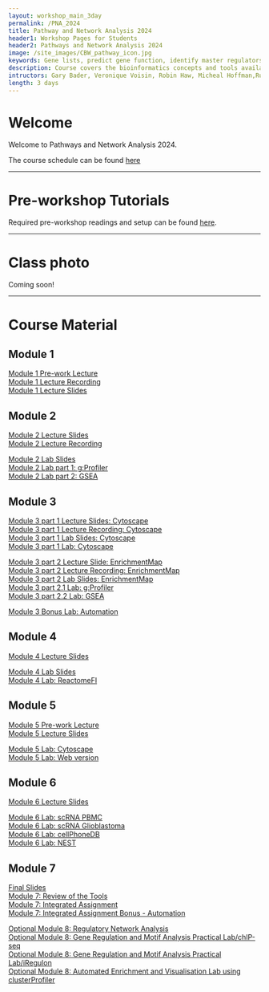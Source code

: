 ```yaml
---
layout: workshop_main_3day
permalink: /PNA_2024
title: Pathway and Network Analysis 2024
header1: Workshop Pages for Students
header2: Pathways and Network Analysis 2024
image: /site_images/CBW_pathway_icon.jpg
keywords: Gene lists, predict gene function, identify master regulators
description: Course covers the bioinformatics concepts and tools available for interpreting a gene list using pathway and network information. 
intructors: Gary Bader, Veronique Voisin, Robin Haw, Micheal Hoffman,Ruth Isserlin
length: 3 days
---
```


# Welcome 

Welcome to Pathways and Network Analysis 2024.  

The course schedule can be found [here](https://bioinformaticsdotca.github.io/PNA_2024_schedule)  

<!-- Meet your faculty [here]()   -->

***

# Pre-workshop Tutorials

Required pre-workshop readings and setup can be found [here](https://forms.gle/jixMYRxdS1CZjRgY6). 

***


# Class photo

Coming soon!

***  

# Course Material

## Module 1

[Module 1 Pre-work Lecture](https://www.youtube.com/watch?v=PtWf-XSzUYc)  
[Module 1 Lecture Recording](https://youtu.be/GLm_RWU4Ap4)  
[Module 1 Lecture Slides](https://drive.google.com/file/d/1RtgUfzJq7C8CLO3CHmBXe0k4KdnV3fhb/view?usp=drive_link)  

## Module 2

[Module 2 Lecture Slides](https://drive.google.com/file/d/1vcYcX1Yf1sBxXyv3uFmSfzVaP8kTimiE/view?usp=drive_link)  
[Module 2 Lecture Recording](https://youtu.be/DUSbChdsymY)  

[Module 2 Lab Slides](https://drive.google.com/file/d/1pXZVzu2poDKoiZWtyu8ZnJBAQtK31KCa/view?usp=drive_link)  
[Module 2 Lab part 1: g:Profiler](https://baderlab.github.io/CBW_Pathways_2024/gprofiler-lab.html#gprofiler-lab)  
[Module 2 Lab part 2: GSEA](https://baderlab.github.io/CBW_Pathways_2024/gsea-lab.html)  

## Module 3

[Module 3 part 1 Lecture Slides: Cytoscape](https://drive.google.com/file/d/1yphXPw5x-5xoAXTF_0vIgLjKAr8282oM/view?usp=drive_link)  
[Module 3 part 1 Lecture Recording: Cytoscape](https://youtu.be/lYLwu6yOF2o)  
[Module 3 part 1 Lab Slides: Cytoscape](https://drive.google.com/file/d/1UCdKx5Yg5G-xB4Ucv1qV6Q6ygKPY8UhX/view?usp=drive_link)  
[Module 3 part 1 Lab: Cytoscape](https://baderlab.github.io/CBW_Pathways_2024/cytoscape_mod3.html#cytoscape_mod3)  

[Module 3 part 2 Lecture Slide: EnrichmentMap](https://drive.google.com/file/d/19RoDflnINzvWcwFyngMN9Yz8KBDVnCAx/view?usp=drive_link)  
[Module 3 part 2 Lecture Recording: EnrichmentMap](https://youtu.be/cc5AAzLllGw)  
[Module 3 part 2 Lab Slides: EnrichmentMap](https://drive.google.com/file/d/166e3HghXJ0lxzPlM1ne_XCqbLSpK6TW-/view?usp=drive_link)  
[Module 3 part 2.1 Lab: g:Profiler](https://baderlab.github.io/CBW_Pathways_2024/gprofiler_mod3.html#gprofiler_mod3)  
[Module 3 part 2.2 Lab: GSEA](https://baderlab.github.io/CBW_Pathways_2024/gsea_mod3.html)  

[Module 3 Bonus Lab: Automation](https://baderlab.github.io/CBW_Pathways_2024/automation.html)  

## Module 4

[Module 4 Lecture Slides](https://drive.google.com/file/d/1GRQ5PkqJ1YdzdDgyZH6HUGFP9WOl-TCT/view?usp=sharing)  

[Module 4 Lab Slides](https://drive.google.com/file/d/1ds03pbhXvjKPpV4yyBncsRSolXkT_5tT/view?usp=drive_link)  
[Module 4 Lab: ReactomeFI](https://baderlab.github.io/CBW_Pathways_2024/ReactomeFI.html#ReactomeFI)  

## Module 5

[Module 5 Pre-work Lecture](https://www.youtube.com/watch?v=2KrUq9ad2xc)  
[Module 5 Lecture Slides](https://drive.google.com/file/d/1CR0oSYPfn-lBxpXBVZydb6LWDwcfdpZv/view?usp=drive_link)  

[Module 5 Lab: Cytoscape](https://baderlab.github.io/CBW_Pathways_2024/genemania_cytoscape.html)  
[Module 5 Lab: Web version](https://baderlab.github.io/CBW_Pathways_2024/genemania_web.html)  

## Module 6

[Module 6 Lecture Slides](https://drive.google.com/file/d/1YVWyqf9VAJ5HWhRgirtY0Lz0voQpGYcm/view?usp=drive_link)  

[Module 6 Lab: scRNA PBMC](https://baderlab.github.io/CBW_Pathways_2024/scRNA_PBMC.html)  
[Module 6 Lab: scRNA Glioblastoma](https://baderlab.github.io/CBW_Pathways_2024/scRNA_glioblastoma.html)  
[Module 6 Lab: cellPhoneDB](https://baderlab.github.io/CBW_Pathways_2024/scRNA_cellPhoneDB.html)  
[Module 6 Lab: NEST](https://baderlab.github.io/CBW_Pathways_2024/scRNA_NEST.html)  

## Module 7

[Final Slides](https://drive.google.com/file/d/1niy-yKFIQbi81py9O4gt6_pEMKCDMjBa/view?usp=sharing)  
[Module 7: Review of the Tools](https://baderlab.github.io/CBW_Pathways_2024/module-7-review-of-the-tools.html)  
[Module 7: Integrated Assignment](https://baderlab.github.io/CBW_Pathways_2024/integrated_assignment.html)  
[Module 7: Integrated Assignment Bonus - Automation](https://baderlab.github.io/CBW_Pathways_2024/ass_automation.html)  

[Optional Module 8: Regulatory Network Analysis](https://baderlab.github.io/CBW_Pathways_2024/intro-regulatory-networks.html)  
[Optional Module 8: Gene Regulation and Motif Analysis Practical Lab/chIP-seq](https://baderlab.github.io/CBW_Pathways_2024/regulatory_network_chipseq_lab.html)  
[Optional Module 8: Gene Regulation and Motif Analysis Practical Lab/iRegulon](https://baderlab.github.io/CBW_Pathways_2024/regulatory_network_lab.html)  
[Optional Module 8: Automated Enrichment and Visualisation Lab using clusterProfiler](https://baderlab.github.io/CBW_Pathways_2024/optional-module-8-lab-3-automated-enrichment-and-visualisation-lab-using-clusterprofiler.html)  